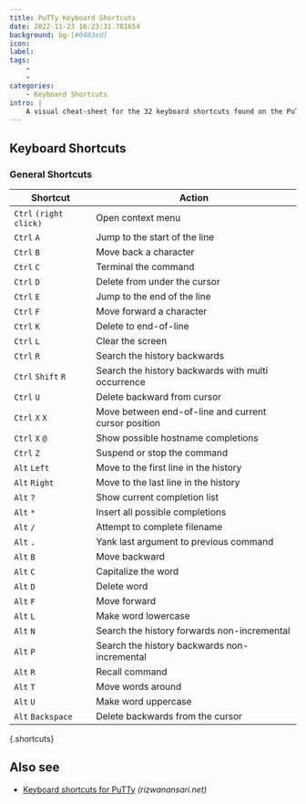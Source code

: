 ```yaml
---
title: PuTTy Keyboard Shortcuts
date: 2022-11-23 16:23:31.701654
background: bg-[#0403ed]
icon: 
label: 
tags: 
    - 
    - 
categories:
    - Keyboard Shortcuts
intro: |
    A visual cheat-sheet for the 32 keyboard shortcuts found on the PuTTy app
---
```




Keyboard Shortcuts
------------------



### General Shortcuts

Shortcut | Action
---|---
`Ctrl` `(right click)`  | Open context menu
`Ctrl` `A`  | Jump to the start of the line
`Ctrl` `B`  | Move back a character
`Ctrl` `C`  | Terminal the command
`Ctrl` `D`  | Delete from under the cursor
`Ctrl` `E`  | Jump to the end of the line
`Ctrl` `F`  | Move forward a character
`Ctrl` `K`  | Delete to end-of-line
`Ctrl` `L`  | Clear the screen
`Ctrl` `R`  | Search the history backwards
`Ctrl` `Shift` `R`  | Search the history backwards with multi occurrence
`Ctrl` `U`  | Delete backward from cursor
`Ctrl` `X` `X`  | Move between end-of-line and current cursor position
`Ctrl` `X` `@`  | Show possible hostname completions
`Ctrl` `Z`  | Suspend or stop the command
`Alt` `Left`  | Move to the first line in the history
`Alt` `Right`  | Move to the last line in the history
`Alt` `?`  | Show current completion list
`Alt` `*`  | Insert all possible completions
`Alt` `/`  | Attempt to complete filename
`Alt` `.`  | Yank last argument to previous command
`Alt` `B`  | Move backward
`Alt` `C`  | Capitalize the word
`Alt` `D`  | Delete word
`Alt` `F`  | Move forward
`Alt` `L`  | Make word lowercase
`Alt` `N`  | Search the history forwards non-incremental
`Alt` `P`  | Search the history backwards non-incremental
`Alt` `R`  | Recall command
`Alt` `T`  | Move words around
`Alt` `U`  | Make word uppercase
`Alt` `Backspace`  | Delete backwards from the cursor
{.shortcuts}




Also see
--------
- [Keyboard shortcuts for PuTTy](http://rizwanansari.net/putty-shell-keyboard-shortcuts/) _(rizwanansari.net)_
